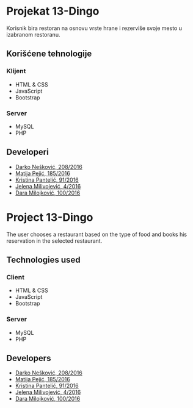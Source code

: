 # Projekat 13-Dingo

Korisnik bira restoran na osnovu vrste hrane i rezerviše svoje mesto u izabranom restoranu.

## Korišćene tehnologije

### Klijent

- HTML & CSS
- JavaScript
- Bootstrap

### Server

- MySQL
- PHP

## Developeri

- [Darko Nešković, 208/2016](https://gitlab.com/darko123455)
- [Matija Pejić, 185/2016](https://gitlab.com/MatijaPejic)
- [Kristina Pantelić, 91/2016](https://gitlab.com/beskonacnost)
- [Jelena Milivojević, 4/2016](https://gitlab.com/ratspeaker)
- [Dara Milojković, 100/2016](https://gitlab.com/DaraMilojkovic)


# Project 13-Dingo

The user chooses a restaurant based on the type of food and books his reservation in the selected restaurant.

## Technologies used

### Client

- HTML & CSS
- JavaScript
- Bootstrap

### Server

- MySQL
- PHP

## Developers

- [Darko Nešković, 208/2016](https://gitlab.com/darko123455)
- [Matija Pejić, 185/2016](https://gitlab.com/MatijaPejic)
- [Kristina Pantelić, 91/2016](https://gitlab.com/beskonacnost)
- [Jelena Milivojević, 4/2016](https://gitlab.com/ratspeaker)
- [Dara Milojković, 100/2016](https://gitlab.com/DaraMilojkovic)

